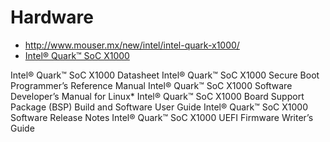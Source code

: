 # Hardware

- http://www.mouser.mx/new/intel/intel-quark-x1000/
- [Intel® Quark™ SoC X1000](http://www.intel.com/content/www/us/en/embedded/products/quark/overview.html)

Intel® Quark™ SoC X1000 Datasheet
Intel® Quark™ SoC X1000 Secure Boot Programmer’s Reference Manual
Intel® Quark™ SoC X1000 Software Developer’s Manual for Linux*
Intel® Quark™ SoC X1000 Board Support Package (BSP) Build and Software User Guide
Intel® Quark™ SoC X1000 Software Release Notes
Intel® Quark™ SoC X1000 UEFI Firmware Writer’s Guide